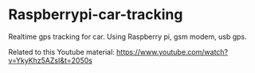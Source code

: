 # Raspberrypi-car-tracking
Realtime gps tracking for car. Using Raspberry pi, gsm modem, usb gps.

Related to this Youtube material:
https://www.youtube.com/watch?v=YkyKhz5AZsI&t=2050s
